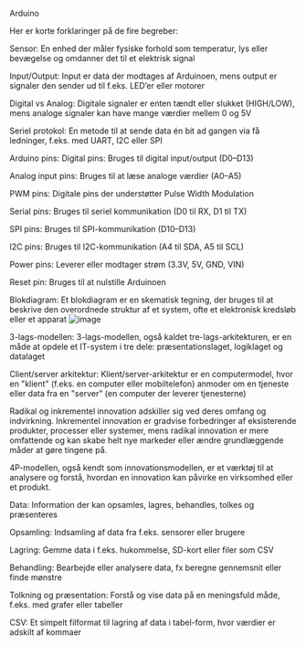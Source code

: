 Arduino

Her er korte forklaringer på de fire begreber:

Sensor: En enhed der måler fysiske forhold som temperatur, lys eller bevægelse og omdanner det til et elektrisk signal

Input/Output: Input er data der modtages af Arduinoen, mens output er signaler den sender ud til f.eks. LED’er eller motorer

Digital vs Analog: Digitale signaler er enten tændt eller slukket (HIGH/LOW), mens analoge signaler kan have mange værdier mellem 0 og 5V

Seriel protokol: En metode til at sende data én bit ad gangen via få ledninger, f.eks. med UART, I2C eller SPI

Arduino pins:
Digital pins: Bruges til digital input/output (D0–D13)

Analog input pins: Bruges til at læse analoge værdier (A0–A5)

PWM pins: Digitale pins der understøtter Pulse Width Modulation

Serial pins: Bruges til seriel kommunikation (D0 til RX, D1 til TX)

SPI pins: Bruges til SPI-kommunikation (D10–D13)

I2C pins: Bruges til I2C-kommunikation (A4 til SDA, A5 til SCL)

Power pins: Leverer eller modtager strøm (3.3V, 5V, GND, VIN)

Reset pin: Bruges til at nulstille Arduinoen

Blokdiagram: Et blokdiagram er en skematisk tegning, der bruges til at beskrive den overordnede struktur af et system, ofte et elektronisk kredsløb eller et apparat
![image](https://github.com/user-attachments/assets/44eae6b6-ceae-48b2-a86f-50a626c65d98)

3-lags-modellen: 3-lags-modellen, også kaldet tre-lags-arkitekturen, er en måde at opdele et IT-system i tre dele: præsentationslaget, logiklaget og datalaget

Client/server arkitektur: Klient/server-arkitektur er en computermodel, hvor en "klient" (f.eks. en computer eller mobiltelefon) anmoder om en tjeneste eller data fra en "server" (en computer der leverer tjenesterne)

Radikal og inkrementel innovation adskiller sig ved deres omfang og indvirkning. Inkrementel innovation er gradvise forbedringer af eksisterende produkter, processer eller systemer, mens radikal innovation er mere omfattende og kan skabe helt nye markeder eller ændre grundlæggende måder at gøre tingene på.

4P-modellen, også kendt som innovationsmodellen, er et værktøj til at analysere og forstå, hvordan en innovation kan påvirke en virksomhed eller et produkt.

Data: Information der kan opsamles, lagres, behandles, tolkes og præsenteres

Opsamling: Indsamling af data fra f.eks. sensorer eller brugere

Lagring: Gemme data i f.eks. hukommelse, SD-kort eller filer som CSV

Behandling: Bearbejde eller analysere data, fx beregne gennemsnit eller finde mønstre

Tolkning og præsentation: Forstå og vise data på en meningsfuld måde, f.eks. med grafer eller tabeller

CSV: Et simpelt filformat til lagring af data i tabel-form, hvor værdier er adskilt af kommaer
